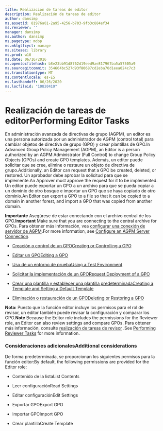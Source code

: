 ```yaml
---
title: Realización de tareas de editor
description: Realización de tareas de editor
author: dansimp
ms.assetid: 81976a01-2a95-4256-b703-9fb3c884ef34
ms.reviewer: ''
manager: dansimp
ms.author: dansimp
ms.pagetype: mdop
ms.mktglfcycl: manage
ms.sitesec: library
ms.prod: w10
ms.date: 06/16/2016
ms.openlocfilehash: b8e23bb91d8762d19eed9ae817967ba5a57505a9
ms.sourcegitcommit: 354664bc527d93f80687cd2eba70d1eea024c7c3
ms.translationtype: MT
ms.contentlocale: es-ES
ms.lasthandoff: 06/26/2020
ms.locfileid: "10820410"
---
```

# <span data-ttu-id="2c292-103">Realización de tareas de editor</span><span class="sxs-lookup"><span data-stu-id="2c292-103">Performing Editor Tasks</span></span>


<span data-ttu-id="2c292-104">En administración avanzada de directivas de grupo (AGPM), un editor es una persona autorizada por un administrador de AGPM (control total) para cambiar objetos de directiva de grupo (GPO) y crear plantillas de GPO.</span><span class="sxs-lookup"><span data-stu-id="2c292-104">In Advanced Group Policy Management (AGPM), an Editor is a person authorized by an AGPM Administrator (Full Control) to change Group Policy Objects (GPOs) and create GPO templates.</span></span> <span data-ttu-id="2c292-105">Además, un editor puede solicitar que se cree, elimine o restaure un objeto de directiva de grupo.</span><span class="sxs-lookup"><span data-stu-id="2c292-105">Additionally, an Editor can request that a GPO be created, deleted, or restored.</span></span> <span data-ttu-id="2c292-106">Un aprobador debe aprobar la solicitud para que se implemente.</span><span class="sxs-lookup"><span data-stu-id="2c292-106">An Approver must approve the request for it to be implemented.</span></span> <span data-ttu-id="2c292-107">Un editor puede exportar un GPO a un archivo para que se pueda copiar a un dominio de otro bosque e importar un GPO que se haya copiado de otro dominio.</span><span class="sxs-lookup"><span data-stu-id="2c292-107">An Editor can export a GPO to a file so that it can be copied to a domain in another forest, and import a GPO that was copied from another domain.</span></span>

<span data-ttu-id="2c292-108">**Importante**  Asegúrese de estar conectando con el archivo central de los GPO.</span><span class="sxs-lookup"><span data-stu-id="2c292-108">**Important** Make sure that you are connecting to the central archive for GPOs.</span></span> <span data-ttu-id="2c292-109">Para obtener más información, vea [configurar una conexión de servidor de AGPM](configure-an-agpm-server-connection-agpm40.md).</span><span class="sxs-lookup"><span data-stu-id="2c292-109">For more information, see [Configure an AGPM Server Connection](configure-an-agpm-server-connection-agpm40.md).</span></span>

 

-   [<span data-ttu-id="2c292-110">Creación o control de un GPO</span><span class="sxs-lookup"><span data-stu-id="2c292-110">Creating or Controlling a GPO</span></span>](creating-or-controlling-a-gpo-agpm40-ed.md)

-   [<span data-ttu-id="2c292-111">Editar un GPO</span><span class="sxs-lookup"><span data-stu-id="2c292-111">Editing a GPO</span></span>](editing-a-gpo-agpm40.md)

-   [<span data-ttu-id="2c292-112">Uso de un entorno de prueba</span><span class="sxs-lookup"><span data-stu-id="2c292-112">Using a Test Environment</span></span>](using-a-test-environment.md)

-   [<span data-ttu-id="2c292-113">Solicitar la implementación de un GPO</span><span class="sxs-lookup"><span data-stu-id="2c292-113">Request Deployment of a GPO</span></span>](request-deployment-of-a-gpo-agpm40.md)

-   [<span data-ttu-id="2c292-114">Crear una plantilla y establecer una plantilla predeterminada</span><span class="sxs-lookup"><span data-stu-id="2c292-114">Creating a Template and Setting a Default Template</span></span>](creating-a-template-and-setting-a-default-template-agpm40.md)

-   [<span data-ttu-id="2c292-115">Eliminación o restauración de un GPO</span><span class="sxs-lookup"><span data-stu-id="2c292-115">Deleting or Restoring a GPO</span></span>](deleting-or-restoring-a-gpo-agpm40.md)

<span data-ttu-id="2c292-116">**Nota:**  Puesto que la función editor incluye los permisos para el rol de revisor, un editor también puede revisar la configuración y comparar los GPO.</span><span class="sxs-lookup"><span data-stu-id="2c292-116">**Note** Because the Editor role includes the permissions for the Reviewer role, an Editor can also review settings and compare GPOs.</span></span> <span data-ttu-id="2c292-117">Para obtener más información, consulte [realización de tareas de revisor](performing-reviewer-tasks-agpm40.md) .</span><span class="sxs-lookup"><span data-stu-id="2c292-117">See [Performing Reviewer Tasks](performing-reviewer-tasks-agpm40.md) for more information.</span></span>

 

### <span data-ttu-id="2c292-118">Consideraciones adicionales</span><span class="sxs-lookup"><span data-stu-id="2c292-118">Additional considerations</span></span>

<span data-ttu-id="2c292-119">De forma predeterminada, se proporcionan los siguientes permisos para la función editor:</span><span class="sxs-lookup"><span data-stu-id="2c292-119">By default, the following permissions are provided for the Editor role:</span></span>

-   <span data-ttu-id="2c292-120">Contenido de la lista</span><span class="sxs-lookup"><span data-stu-id="2c292-120">List Contents</span></span>

-   <span data-ttu-id="2c292-121">Leer configuración</span><span class="sxs-lookup"><span data-stu-id="2c292-121">Read Settings</span></span>

-   <span data-ttu-id="2c292-122">Editar configuración</span><span class="sxs-lookup"><span data-stu-id="2c292-122">Edit Settings</span></span>

-   <span data-ttu-id="2c292-123">Exportar GPO</span><span class="sxs-lookup"><span data-stu-id="2c292-123">Export GPO</span></span>

-   <span data-ttu-id="2c292-124">Importar GPO</span><span class="sxs-lookup"><span data-stu-id="2c292-124">Import GPO</span></span>

-   <span data-ttu-id="2c292-125">Crear plantilla</span><span class="sxs-lookup"><span data-stu-id="2c292-125">Create Template</span></span>

 

 





